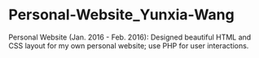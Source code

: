 # Personal-Website_Yunxia-Wang
Personal Website (Jan. 2016 - Feb. 2016): 
Designed beautiful HTML and CSS layout for my own personal website; use PHP for user interactions.
